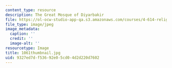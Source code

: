```yaml
---
content_type: resource
description: The Great Mosque of Diyarbakir
file: https://ol-ocw-studio-app-qa.s3.amazonaws.com/courses/4-614-religious-architecture-and-islamic-cultures-fall-2002/9327ed7df53692e05cd04d2d220d7602_1061thumbnail.jpg
file_type: image/jpeg
image_metadata:
  caption: ''
  credit: ''
  image-alt: ''
resourcetype: Image
title: 1061thumbnail.jpg
uid: 9327ed7d-f536-92e0-5cd0-4d2d220d7602
---
```

